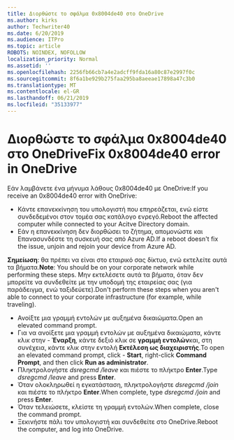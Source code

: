 ```yaml
---
title: Διορθώστε το σφάλμα 0x8004de40 στο OneDrive
ms.author: kirks
author: Techwriter40
ms.date: 6/20/2019
ms.audience: ITPro
ms.topic: article
ROBOTS: NOINDEX, NOFOLLOW
localization_priority: Normal
ms.assetid: ''
ms.openlocfilehash: 2256fb66cb7a4e2adcff9fda16a80c87e2997f0c
ms.sourcegitcommit: 8f6a1be929b275faa295ba8aeeae17898a47c3b0
ms.translationtype: MT
ms.contentlocale: el-GR
ms.lasthandoff: 06/21/2019
ms.locfileid: "35133977"
---
```

# <a name="fix-0x8004de40-error-in-onedrive"></a><span data-ttu-id="f6d5c-102">Διορθώστε το σφάλμα 0x8004de40 στο OneDrive</span><span class="sxs-lookup"><span data-stu-id="f6d5c-102">Fix 0x8004de40 error in OneDrive</span></span>

<span data-ttu-id="f6d5c-103">Εάν λαμβάνετε ένα μήνυμα λάθους 0x8004de40 με OneDrive:</span><span class="sxs-lookup"><span data-stu-id="f6d5c-103">If you receive an 0x8004de40 error with OneDrive:</span></span>

- <span data-ttu-id="f6d5c-104">Κάντε επανεκκίνηση του υπολογιστή που επηρεάζεται, ενώ είστε συνδεδεμένοι στον τομέα σας κατάλογο ενρεγό.</span><span class="sxs-lookup"><span data-stu-id="f6d5c-104">Reboot the affected computer while connected to your Acitve Directory domain.</span></span>
- <span data-ttu-id="f6d5c-105">Εάν η επανεκκίνηση δεν διορθώσει το ζήτημα, απομονώστε και Επανασυνδέστε τη συσκευή σας από Azure AD.</span><span class="sxs-lookup"><span data-stu-id="f6d5c-105">If a reboot doesn't fix the issue, unjoin and rejoin your device from Azure AD.</span></span> 

<span data-ttu-id="f6d5c-106">**Σημείωση**: θα πρέπει να είναι στο εταιρικό σας δίκτυο, ενώ εκτελείτε αυτά τα βήματα.</span><span class="sxs-lookup"><span data-stu-id="f6d5c-106">**Note**: You should be on your corporate network while performing these steps.</span></span> <span data-ttu-id="f6d5c-107">Μην εκτελέσετε αυτά τα βήματα, όταν δεν μπορείτε να συνδεθείτε με την υποδομή της εταιρείας σας (για παράδειγμα, ενώ ταξιδεύετε).</span><span class="sxs-lookup"><span data-stu-id="f6d5c-107">Don't perform these steps when you aren't able to connect to your corporate infrastructure (for example, while traveling).</span></span> 

- <span data-ttu-id="f6d5c-108">Ανοίξτε μια γραμμή εντολών με αυξημένα δικαιώματα.</span><span class="sxs-lookup"><span data-stu-id="f6d5c-108">Open an elevated command prompt.</span></span> 
- <span data-ttu-id="f6d5c-109">Για να ανοίξετε μια γραμμή εντολών με αυξημένα δικαιώματα, κάντε κλικ στην - **Έναρξη**, κάντε δεξιό κλικ σε **γραμμή εντολών**και, στη συνέχεια, κάντε κλικ στην εντολή **Εκτέλεση ως διαχειριστής**.</span><span class="sxs-lookup"><span data-stu-id="f6d5c-109">To open an elevated command prompt, click - **Start**, right-click **Command Prompt**, and then click **Run as administrator**.</span></span>
- <span data-ttu-id="f6d5c-110">Πληκτρολογήστε *dsregcmd /leave* και πιέστε το πλήκτρο **Enter**.</span><span class="sxs-lookup"><span data-stu-id="f6d5c-110">Type *dsregcmd /leave* and press **Enter**.</span></span>
- <span data-ttu-id="f6d5c-111">Όταν ολοκληρωθεί η εγκατάσταση, πληκτρολογήστε *dsregcmd /join* και πιέστε το πλήκτρο **Enter**.</span><span class="sxs-lookup"><span data-stu-id="f6d5c-111">When complete, type *dsregcmd /join* and press **Enter**.</span></span>
- <span data-ttu-id="f6d5c-112">Όταν τελειώσετε, κλείστε τη γραμμή εντολών.</span><span class="sxs-lookup"><span data-stu-id="f6d5c-112">When complete, close the command prompt.</span></span>
- <span data-ttu-id="f6d5c-113">Ξεκινήστε πάλι τον υπολογιστή και συνδεθείτε στο OneDrive.</span><span class="sxs-lookup"><span data-stu-id="f6d5c-113">Reboot the computer, and log into OneDrive.</span></span>